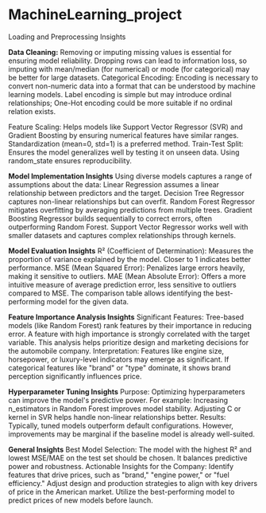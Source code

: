 # MachineLearning_project
Loading and Preprocessing Insights

**Data Cleaning:**
Removing or imputing missing values is essential for ensuring model reliability. Dropping rows can lead to information loss, so imputing with mean/median (for numerical) or mode (for categorical) may be better for large datasets. Categorical Encoding: Encoding is necessary to convert non-numeric data into a format that can be understood by machine learning models. Label encoding is simple but may introduce ordinal relationships; One-Hot encoding could be more suitable if no ordinal relation exists.

Feature Scaling: Helps models like Support Vector Regressor (SVR) and Gradient Boosting by ensuring numerical features have similar ranges. Standardization (mean=0, std=1) is a preferred method. Train-Test Split: Ensures the model generalizes well by testing it on unseen data. Using random_state ensures reproducibility.

**Model Implementation Insights**
Using diverse models captures a range of assumptions about the data: Linear Regression assumes a linear relationship between predictors and the target. Decision Tree Regressor captures non-linear relationships but can overfit. Random Forest Regressor mitigates overfitting by averaging predictions from multiple trees. Gradient Boosting Regressor builds sequentially to correct errors, often outperforming Random Forest. Support Vector Regressor works well with smaller datasets and captures complex relationships through kernels.

**Model Evaluation Insights**
R² (Coefficient of Determination): Measures the proportion of variance explained by the model. Closer to 1 indicates better performance. MSE (Mean Squared Error): Penalizes large errors heavily, making it sensitive to outliers. MAE (Mean Absolute Error): Offers a more intuitive measure of average prediction error, less sensitive to outliers compared to MSE. The comparison table allows identifying the best-performing model for the given data.

**Feature Importance Analysis Insights**
Significant Features: Tree-based models (like Random Forest) rank features by their importance in reducing error. A feature with high importance is strongly correlated with the target variable. This analysis helps prioritize design and marketing decisions for the automobile company. Interpretation: Features like engine size, horsepower, or luxury-level indicators may emerge as significant. If categorical features like "brand" or "type" dominate, it shows brand perception significantly influences price.

**Hyperparameter Tuning Insights**
Purpose: Optimizing hyperparameters can improve the model's predictive power. For example: Increasing n_estimators in Random Forest improves model stability. Adjusting C or kernel in SVR helps handle non-linear relationships better. Results: Typically, tuned models outperform default configurations. However, improvements may be marginal if the baseline model is already well-suited.

**General Insights**
Best Model Selection: The model with the highest R² and lowest MSE/MAE on the test set should be chosen. It balances predictive power and robustness. Actionable Insights for the Company: Identify features that drive prices, such as "brand," "engine power," or "fuel efficiency." Adjust design and production strategies to align with key drivers of price in the American market. Utilize the best-performing model to predict prices of new models before launch.
